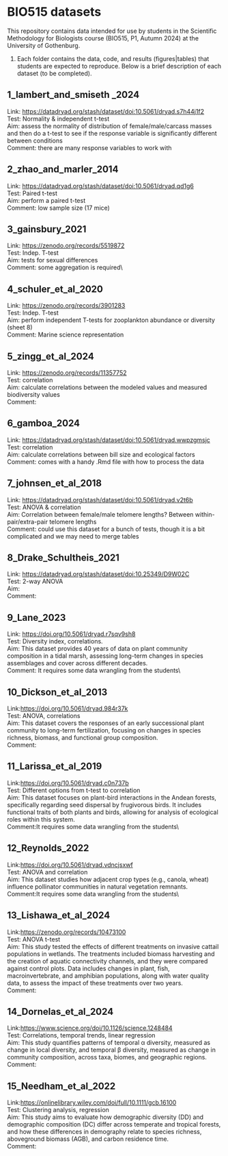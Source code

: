 # BIO515 datasets

This repository contains data intended for use by students in the Scientific Methodology for Biologists course (BIO515, P1, Autumn 2024) at the University of Gothenburg.

1.  Each folder contains the data, code, and results (figures\|tables) that students are expected to reproduce. Below is a brief description of each dataset (to be completed).

## 1_lambert_and_smiseth \_2024

Link: <https://datadryad.org/stash/dataset/doi:10.5061/dryad.s7h44j1f2>\
Test: Normality & independent t-test\
Aim: assess the normality of distribution of female/male/carcass masses and then do a t-test to see if the response variable is significantly different between conditions\
Comment: there are many response variables to work with

## 2_zhao_and_marler_2014

Link: <https://datadryad.org/stash/dataset/doi:10.5061/dryad.qd1g6>\
Test: Paired t-test\
Aim: perform a paired t-test\
Comment: low sample size (17 mice)

## 3_gainsbury_2021

Link: <https://zenodo.org/records/5519872>\
Test: Indep. T-test\
Aim: tests for sexual differences\
Comment: some aggregation is required\

## 4_schuler_et_al_2020

Link: <https://zenodo.org/records/3901283>\
Test: Indep. T-test\
Aim: perform independent T-tests for zooplankton abundance or diversity (sheet 8)\
Comment: Marine science representation

## 5_zingg_et_al_2024

Link: <https://zenodo.org/records/11357752>\
Test: correlation\
Aim: calculate correlations between the modeled values and measured biodiversity values\
Comment:

## 6_gamboa_2024

Link: <https://datadryad.org/stash/dataset/doi:10.5061/dryad.wwpzgmsjc>\
Test: correlation\
Aim: calculate correlations between bill size and ecological factors\
Comment: comes with a handy .Rmd file with how to process the data

## 7_johnsen_et_al_2018

Link: <https://datadryad.org/stash/dataset/doi:10.5061/dryad.v2t6b>\
Test: ANOVA & correlation\
Aim: Correlation between female/male telomere lengths? Between within-pair/extra-pair telomere lengths\
Comment: could use this dataset for a bunch of tests, though it is a bit complicated and we may need to merge tables

## 8_Drake_Schultheis_2021

Link: <https://datadryad.org/stash/dataset/doi:10.25349/D9W02C>\
Test: 2-way ANOVA\
Aim: \
Comment:

## 9_Lane_2023

Link: <https://doi.org/10.5061/dryad.r7sqv9sh8>\
Test: Diversity index, correlations.\
Aim: This dataset provides 40 years of data on plant community composition in a tidal marsh, assessing long-term changes in species assemblages and cover across different decades.\
Comment: It requires some data wrangling from the students\

## 10_Dickson_et_al_2013

Link:<https://doi.org/10.5061/dryad.984r37k>\
Test: ANOVA, correlations\
Aim: This dataset covers the responses of an early successional plant community to long-term fertilization, focusing on changes in species richness, biomass, and functional group composition.\
Comment:

## 11_Larissa_et_al_2019

Link:<https://doi.org/10.5061/dryad.c0n737b>\
Test: Different options from t-test to correlation\
Aim: This dataset focuses on plant-bird interactions in the Andean forests, specifically regarding seed dispersal by frugivorous birds. It includes functional traits of both plants and birds, allowing for analysis of ecological roles within this system.\
Comment:It requires some data wrangling from the students\

## 12_Reynolds_2022

Link:<https://doi.org/10.5061/dryad.vdncjsxwf>\
Test: ANOVA and correlation\
Aim: This dataset studies how adjacent crop types (e.g., canola, wheat) influence pollinator communities in natural vegetation remnants.\
Comment:It requires some data wrangling from the students\

## 13_Lishawa_et_al_2024

Link:<https://zenodo.org/records/10473100>\
Test: ANOVA t-test\
Aim: This study tested the effects of different treatments on invasive cattail populations in wetlands. The treatments included biomass harvesting and the creation of aquatic connectivity channels, and they were compared against control plots. Data includes changes in plant, fish, macroinvertebrate, and amphibian populations, along with water quality data, to assess the impact of these treatments over two years.\
Comment:

## 14_Dornelas_et_al_2024

Link:<https://www.science.org/doi/10.1126/science.1248484>\
Test: Correlations, temporal trends, linear regression\
Aim: This study quantifies patterns of temporal α diversity, measured as change in local diversity, and temporal β diversity, measured as change in community composition, across taxa, biomes, and geographic regions.\
Comment:

## 15_Needham_et_al_2022

Link:<https://onlinelibrary.wiley.com/doi/full/10.1111/gcb.16100>\
Test: Clustering analysis, regression\
Aim: This study aims to evaluate how demographic diversity (DD) and demographic composition (DC) differ across temperate and tropical forests, and how these differences in demography relate to species richness, aboveground biomass (AGB), and carbon residence time.\
Comment:


